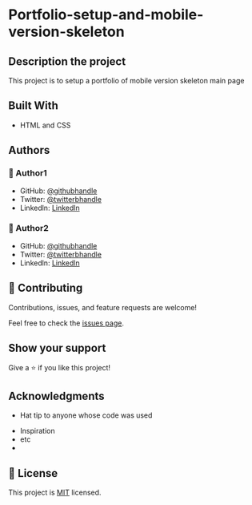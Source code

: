 # Portfolio-setup-and-mobile-version-skeleton

## Description the project
This project is to setup a portfolio of mobile version skeleton main page

## Built With
* HTML and CSS

## Authors

### 👤 Author1
- GitHub: [@githubhandle](https://github.com/githubhandle)
- Twitter: [@twitterbhandle](https://twitter.com/twitterhandle)
- Linkedln: [Linkedln](https://linkedin.com/in/linkedinhandle)

### 👤 Author2
- GitHub: [@githubhandle](https://github.com/githubhandle)
- Twitter: [@twitterbhandle](https://twitter.com/twitterhandle)
- Linkedln: [Linkedln](https://linkedin.com/in/linkedinhandle)

## 🤝 Contributing

Contributions, issues, and feature requests are welcome!

Feel free to check the [issues page](https://github.com/microverseinc/readme-template/issues).
## Show your support

Give a ⭐️ if you like this project!

## Acknowledgments

* Hat tip to anyone whose code was used
- Inspiration
- etc
- 
## 📝 License

This project is [MIT](https://github.com/microverseinc/readme-template/blob/master/MIT.md) licensed.